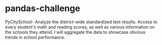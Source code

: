 # pandas-challenge
PyCitySchool- Analyze the district-wide standardized test results. Access to every student's math and reading scores, as well as various information on the schools they attend. I will aggregate the data to showcase obvious trends in school performance.
